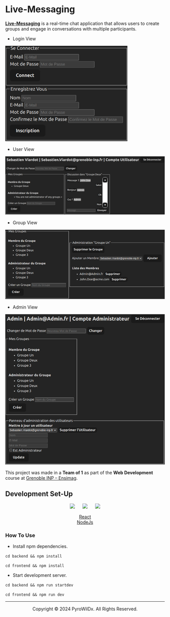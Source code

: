 # Live-Messaging

[**Live-Messaging**](https://github.com/PyroWilDx/Live-Messaging/) is a real-time chat application that allows users to create groups and engage in conversations with multiple participants.

- Login View

<img src=".readme/LoginView.png" width="386">

- User View

<img src=".readme/UserView.png" width="800">

- Group View

<img src=".readme/GroupView.png" width="656">

- Admin View

<img src=".readme/AdminView.png" width="576">

This project was made in a **Team of 1** as part of the **Web Development** course at [Grenoble INP &ndash; Ensimag](https://ensimag.grenoble-inp.fr/).

## Development Set-Up

<div align="center">

[<img src="https://cdn.jsdelivr.net/gh/devicons/devicon@latest/icons/javascript/javascript-original.svg" width="60"/>](https://developer.mozilla.org/docs/Web/JavaScript/)
&nbsp;&nbsp;&nbsp;&nbsp;
[<img src="https://cdn.jsdelivr.net/gh/devicons/devicon@latest/icons/vscode/vscode-original.svg" width="60"/>](https://code.visualstudio.com/)
&nbsp;&nbsp;&nbsp;&nbsp;
[<img src="https://cdn.jsdelivr.net/gh/devicons/devicon@latest/icons/windows8/windows8-original.svg" width="60"/>](https://www.microsoft.com/windows/)

[React](https://react.dev/) \
[NodeJs](https://nodejs.org/)

</div>

### How To Use

- Install npm dependencies.

```
cd backend && npm install
```
```
cd frontend && npm install
```

- Start development server.

```
cd backend && npm run startdev
```
```
cd frontend && npm run dev
```

---

<div align="center">
  Copyright &#169; 2024 PyroWilDx. All Rights Reserved.
</div>
